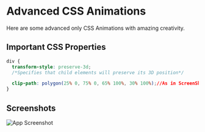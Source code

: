# Advanced CSS Animations

Here are some advanced only CSS Animations with amazing creativity.

## Important CSS Properties

```CSS
div {
  transform-style: preserve-3d;
  /*Specifies that child elements will preserve its 3D position*/

  clip-path: polygon(25% 0, 75% 0, 65% 100%, 30% 100%);//As in ScreenShot
}
```

## Screenshots

![App Screenshot](https://i2.wp.com/css-tricks.com/wp-content/uploads/2011/09/clip-visual.jpeg)
